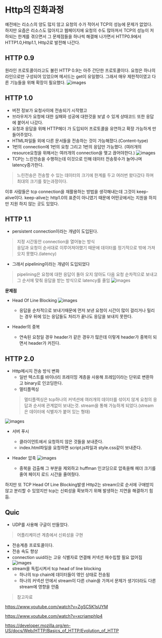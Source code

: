 # Http의 진화과정
예전에는 리소스의 양도 많지 않고 요청의 수가 적어서 TCP의 성능에 문제가 없었다. 하지만 요즘은 리소스도 많아지고 웹페이지에 요청의 수도 많아져서 TCP의 성능이 저하되는 한계를 겪으면서 그 문제점들을 하나씩 해결해 나가면서 HTTP0.9에서 HTTP1.0,Http1.1, Http2로 발전해 나간다.

## HTTP 0.9
원라인 프로토콜이라고도 불린 HTTP 0.9는 아주 간단한 프로토콜이다. 요청은 하나의 라인으로만 구성되어 있었으며 메서드는 get이 유일했다. 그래서 매우 제한적이였고 다른 기능들을 위해 확장이 필요했다.
![images](/images/http1.png)

## HTTP 1.0
- 버전 정보가 요청사이에 전송되기 시작했고
- 브라우저가 요청에 대한 실패와 성공에 대한것을 보낼 수 있게 상태코드 또한 응답에 붙어서 나갔다.
- 요청과 응답을 위해 HTTP헤더 가 도입되어 프로토콜을 유연하고 확장 가능하게 만들어주었다.
- HTML파일들 외에 다른 문서들을 전송하는 것이 가능해졌다.(Content-type)
- 1번의 connection에 1번의 요청 그리고 1번의 응답만 가능했다. (여러개의 resource요청을 위해서는 여러개의 connection을 맺고 끊어야한다.)
![images](/images/http2.png)
- TCP는 느린전송을 수행하는데 이것으로 인해 데이터 전송횟수가 늘어나며 latency증가한다.
>느린전송은 전송할 수 있는 데이터의 크기에 한계를 두고 여러번 왔다갔다 하며 최대의 크기를 찾는과정이다.

이후 사람들은 tcp connection을 재활용하는 방법을 생각해내는데 그것이 keep-alive이다. keep-alive는 http1.0의 표준이 아니였기 때문에 어떤곳에서는 지원을 하지만 지원 하지 않는 곳도 있었다. 

## HTTP 1.1
- persistent connection이라는 개념이 도입된다.
> 지정 시간동안 connection을 열어놓는 방식  
응답과 요청이 순서대로 이루어져야했기 때문에 데이터를 정기적으로 밖에 가져오지 못했다.(latency)
- 그래서 pipelining이라는 개념이 도입되었다
> pipelining은 요청에 대한 응답이 돌아 오지 않아도 다음 요청 순차적으로 보내고 그 순서에 맞춰 응답을 받는 방식으로 latency를 줄임 
![images](/images/pipelining.png)

__문제점__
- Head Of Line Blocking
![images](/images/headOfLineBlocking.png)
  - 응답을 순차적으로 보내기때문에 먼저 보낸 요청이 시간이 많이 걸리거나 밀리는 경우 뒤에 있는 응답들도 처리가 끝나도 응답을 보내지 못한다.

- Header의 중복
  - 연속된 요청일 경우 header가 같은 경우가 많은데 이렇게 header가 중복이 되면서 header가 커진다.

## HTTP 2.0
- Http메시지 전송 방식 변화
  - 일반 텍스트를 바이너리 프레이밍 계층을 사용해 프레임이라는 단위로 변환하고 binary로 인코딩한다.
  - 멀티플렉싱 
  > 멀티플렉싱은 tcp하나의 커넥션에 여러개의 데이터를 섞이지 않게 요청의 응답과 순서에 관계없이 보내는것.
  > stream을 통해 가능하게 되었다.(stream은 데이터에 식별자가 붙어 있는 형태)

![images](/images/stream.png)

- 서버 푸시 
  - 클라이언트에서 요청하지 않은 것들을 보내준다.
  - index.html파일을 요청하면 script.js파일과 style.css같이 보내준다.

- Header 압축
![images](/images/headerCompression.png)
  - 중복을 검출해 그 부분을 제외하고 huffman 인코딩으로 압축을해 헤더 크기를 줄여 페이지 로드 시간을 줄여줬다.


하지만 또 TCP Head Of Line Blocking발생
Http2는 stream으로 순서에 구애받지 않고 분리할 수 있었지만 tcp는 신뢰성을 확보하기 위해 발생하는 지연을 해결하기 힘듬.

## Quic
- UDP를 사용해 구글이 만들었다. 
> 어플리케이션 계층에서 신뢰성을 구현
- 전송계층 프로토콜이다.
- 전송 속도 향상
- connection uuid라는 고유 식별자로 연결해 커넥션 재수립할 필요 없어짐
![images](/images/quic.png)
- stream을 독립시켜서 tcp head of line blocking
  - 하나의 tcp chain에 데이터들이 엮인 상태로 전송됨
  - 하나의 커넥션 안에서 stream이 다른 chain을 가져서 문제가 생기더라도 다른 stream에 영향을 안줌

>참고자료

https://www.youtube.com/watch?v=ZgSC5K1sUYM

https://www.youtube.com/watch?v=xcrjamphIp4

https://developer.mozilla.org/en-US/docs/Web/HTTP/Basics_of_HTTP/Evolution_of_HTTP
